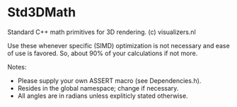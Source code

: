 # Std3DMath

Standard C++ math primitives for 3D rendering.
(c) visualizers.nl

Use these whenever specific (SIMD) optimization is not necessary and ease of use is favored.
So, about 90% of your calculations if not more.

Notes:
- Please supply your own ASSERT macro (see Dependencies.h).
- Resides in the global namespace; change if necessary.
- All angles are in radians unless expliticly stated otherwise.
